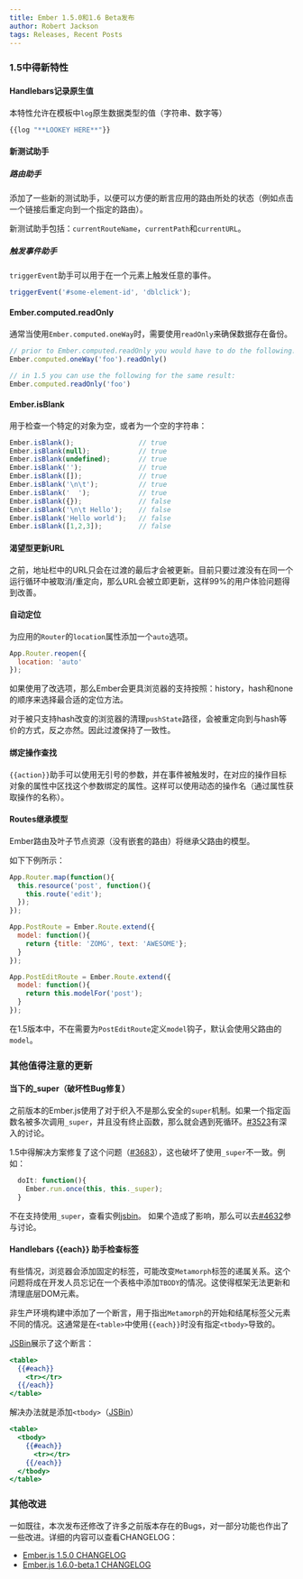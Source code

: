 ```yaml
---
title: Ember 1.5.0和1.6 Beta发布
author: Robert Jackson
tags: Releases, Recent Posts
---
```


### 1.5中得新特性

#### Handlebars记录原生值

本特性允许在模板中`log`原生数据类型的值（字符串、数字等）

```javascript
{{log "**LOOKEY HERE**"}}
```

#### 新测试助手

##### 路由助手

添加了一些新的测试助手，以便可以方便的断言应用的路由所处的状态（例如点击一个链接后重定向到一个指定的路由）。

新测试助手包括：`currentRouteName`，`currentPath`和`currentURL`。

##### 触发事件助手

`triggerEvent`助手可以用于在一个元素上触发任意的事件。

```javascript
triggerEvent('#some-element-id', 'dblclick');
```

#### Ember.computed.readOnly

通常当使用`Ember.computed.oneWay`时，需要使用`readOnly`来确保数据存在备份。

```javascript
// prior to Ember.computed.readOnly you would have to do the following:
Ember.computed.oneWay('foo').readOnly()

// in 1.5 you can use the following for the same result:
Ember.computed.readOnly('foo')
```

#### Ember.isBlank

用于检查一个特定的对象为空，或者为一个空的字符串：

```javascript
Ember.isBlank();                // true
Ember.isBlank(null);            // true
Ember.isBlank(undefined);       // true
Ember.isBlank('');              // true
Ember.isBlank([]);              // true
Ember.isBlank('\n\t');          // true
Ember.isBlank('  ');            // true
Ember.isBlank({});              // false
Ember.isBlank('\n\t Hello');    // false
Ember.isBlank('Hello world');   // false
Ember.isBlank([1,2,3]);         // false
```

#### 渴望型更新URL

之前，地址栏中的URL只会在过渡的最后才会被更新。目前只要过渡没有在同一个运行循环中被取消/重定向，那么URL会被立即更新，这样99%的用户体验问题得到改善。

#### 自动定位

为应用的`Router`的`location`属性添加一个`auto`选项。

```javascript
App.Router.reopen({
  location: 'auto'
});
```

如果使用了改选项，那么Ember会更具浏览器的支持按照：history，hash和none的顺序来选择最合适的定位方法。

对于被只支持hash改变的浏览器的清理`pushState`路径，会被重定向到与hash等价的方式，反之亦然。因此过渡保持了一致性。

#### 绑定操作查找

`{{action}}`助手可以使用无引号的参数，并在事件被触发时，在对应的操作目标对象的属性中区找这个参数绑定的属性。这样可以使用动态的操作名（通过属性获取操作的名称）。

#### Routes继承模型

Ember路由及叶子节点资源（没有嵌套的路由）将继承父路由的模型。

如下下例所示：

```javascript
App.Router.map(function(){
  this.resource('post', function(){
    this.route('edit');
  });
});

App.PostRoute = Ember.Route.extend({
  model: function(){
    return {title: 'ZOMG', text: 'AWESOME'};
  }
});

App.PostEditRoute = Ember.Route.extend({
  model: function(){
    return this.modelFor('post');
  }
});
```

在1.5版本中，不在需要为`PostEditRoute`定义`model`钩子，默认会使用父路由的`model`。

### 其他值得注意的更新

#### 当下的\_super（破坏性Bug修复）

之前版本的Ember.js使用了对于织入不是那么安全的`super`机制。如果一个指定函数名被多次调用`_super`，并且没有终止函数，那么就会遇到死循环。[#3523](https://github.com/emberjs/ember.js/issues/3523)有深入的讨论。

1.5中得解决方案修复了这个问题（[#3683](https://github.com/emberjs/ember.js/pull/3683)），这也破坏了使用`_super`不一致。例如：

```JavaScript
  doIt: function(){
    Ember.run.once(this, this._super);
  }
```

不在支持使用`_super`，查看实例[jsbin](http://emberjs.jsbin.com/xuroy/1/edit?html,js,output)。
如果个造成了影响，那么可以去[#4632](https://github.com/emberjs/ember.js/pull/4301)参与讨论。

#### Handlebars {{each}} 助手检查标签

有些情况，浏览器会添加固定的标签，可能改变`Metamorph`标签的递属关系。这个问题将成在开发人员忘记在一个表格中添加`TBODY`的情况。这使得框架无法更新和清理底层DOM元素。

非生产环境构建中添加了一个断言，用于指出`Metamorph`的开始和结尾标签父元素不同的情况。这通常是在`<table>`中使用`{{each}}`时没有指定`<tbody>`导致的。

[JSBin](http://emberjs.jsbin.com/fotin/3/edit)展示了这个断言：

```handlebars
<table>
  {{#each}}
    <tr></tr>
  {{/each}}
</table>
```

解决办法就是添加`<tbody>`（[JSBin](http://emberjs.jsbin.com/fotin/2/edit)）

```handlebars
<table>
  <tbody>
    {{#each}}
      <tr></tr>
    {{/each}}
  </tbody>
</table>
```

### 其他改进

一如既往，本次发布还修改了许多之前版本存在的Bugs，对一部分功能也作出了一些改进。详细的内容可以查看CHANGELOG：

* [Ember.js 1.5.0 CHANGELOG](https://github.com/emberjs/ember.js/blob/v1.5.0/CHANGELOG.md)
* [Ember.js 1.6.0-beta.1 CHANGELOG](https://github.com/emberjs/ember.js/blob/v1.6.0-beta.1/CHANGELOG.md)
